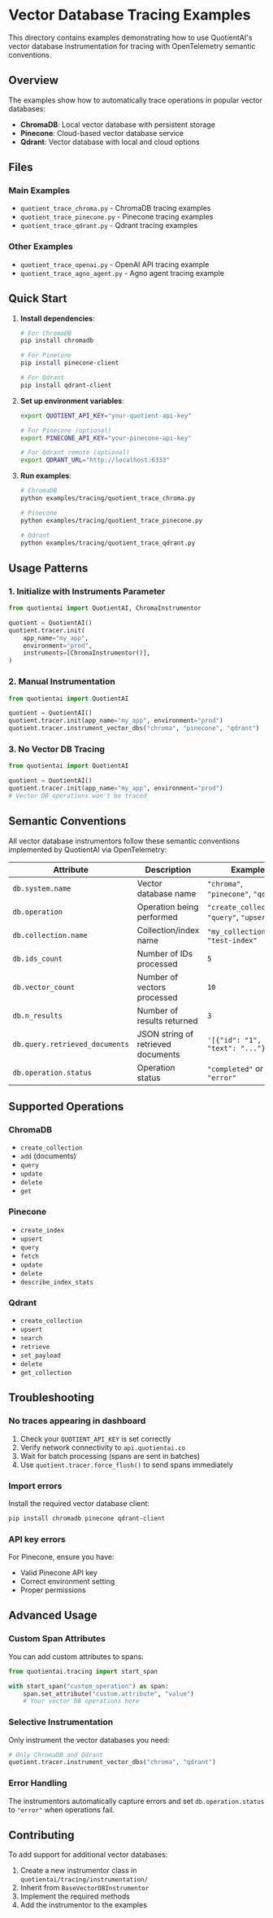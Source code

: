 # Vector Database Tracing Examples

This directory contains examples demonstrating how to use QuotientAI's vector database instrumentation for tracing with OpenTelemetry semantic conventions.

## Overview

The examples show how to automatically trace operations in popular vector databases:
- **ChromaDB**: Local vector database with persistent storage
- **Pinecone**: Cloud-based vector database service
- **Qdrant**: Vector database with local and cloud options

## Files

### Main Examples
- `quotient_trace_chroma.py` - ChromaDB tracing examples
- `quotient_trace_pinecone.py` - Pinecone tracing examples  
- `quotient_trace_qdrant.py` - Qdrant tracing examples

### Other Examples
- `quotient_trace_openai.py` - OpenAI API tracing example
- `quotient_trace_agno_agent.py` - Agno agent tracing example

## Quick Start

1. **Install dependencies**:
   ```bash
   # For ChromaDB
   pip install chromadb
   
   # For Pinecone
   pip install pinecone-client
   
   # For Qdrant
   pip install qdrant-client
   ```

2. **Set up environment variables**:
   ```bash
   export QUOTIENT_API_KEY="your-quotient-api-key"
   
   # For Pinecone (optional)
   export PINECONE_API_KEY="your-pinecone-api-key"
   
   # For Qdrant remote (optional)
   export QDRANT_URL="http://localhost:6333"
   ```

3. **Run examples**:
   ```bash
   # ChromaDB
   python examples/tracing/quotient_trace_chroma.py
   
   # Pinecone
   python examples/tracing/quotient_trace_pinecone.py
   
   # Qdrant
   python examples/tracing/quotient_trace_qdrant.py
   ```

## Usage Patterns

### 1. Initialize with Instruments Parameter
```python
from quotientai import QuotientAI, ChromaInstrumentor

quotient = QuotientAI()
quotient.tracer.init(
    app_name="my_app",
    environment="prod",
    instruments=[ChromaInstrumentor()],
)
```

### 2. Manual Instrumentation
```python
from quotientai import QuotientAI

quotient = QuotientAI()
quotient.tracer.init(app_name="my_app", environment="prod")
quotient.tracer.instrument_vector_dbs("chroma", "pinecone", "qdrant")
```

### 3. No Vector DB Tracing
```python
from quotientai import QuotientAI

quotient = QuotientAI()
quotient.tracer.init(app_name="my_app", environment="prod")
# Vector DB operations won't be traced
```

## Semantic Conventions

All vector database instrumentors follow these semantic conventions implemented by QuotientAI via OpenTelemetry:

| Attribute | Description | Example |
|-----------|-------------|---------|
| `db.system.name` | Vector database name | `"chroma"`, `"pinecone"`, `"qdrant"` |
| `db.operation` | Operation being performed | `"create_collection"`, `"query"`, `"upsert"` |
| `db.collection.name` | Collection/index name | `"my_collection"`, `"test-index"` |
| `db.ids_count` | Number of IDs processed | `5` |
| `db.vector_count` | Number of vectors processed | `10` |
| `db.n_results` | Number of results returned | `3` |
| `db.query.retrieved_documents` | JSON string of retrieved documents | `'[{"id": "1", "text": "..."}]'` |
| `db.operation.status` | Operation status | `"completed"` or `"error"` |

## Supported Operations

### ChromaDB
- `create_collection`
- `add` (documents)
- `query`
- `update`
- `delete`
- `get`

### Pinecone
- `create_index`
- `upsert`
- `query`
- `fetch`
- `update`
- `delete`
- `describe_index_stats`

### Qdrant
- `create_collection`
- `upsert`
- `search`
- `retrieve`
- `set_payload`
- `delete`
- `get_collection`

## Troubleshooting

### No traces appearing in dashboard
1. Check your `QUOTIENT_API_KEY` is set correctly
2. Verify network connectivity to `api.quotientai.co`
3. Wait for batch processing (spans are sent in batches)
4. Use `quotient.tracer.force_flush()` to send spans immediately

### Import errors
Install the required vector database client:
```bash
pip install chromadb pinecone qdrant-client
```

### API key errors
For Pinecone, ensure you have:
- Valid Pinecone API key
- Correct environment setting
- Proper permissions

## Advanced Usage

### Custom Span Attributes
You can add custom attributes to spans:
```python
from quotientai.tracing import start_span

with start_span("custom_operation") as span:
    span.set_attribute("custom.attribute", "value")
    # Your vector DB operations here
```

### Selective Instrumentation
Only instrument the vector databases you need:
```python
# Only ChromaDB and Qdrant
quotient.tracer.instrument_vector_dbs("chroma", "qdrant")
```

### Error Handling
The instrumentors automatically capture errors and set `db.operation.status` to `"error"` when operations fail.

## Contributing

To add support for additional vector databases:

1. Create a new instrumentor class in `quotientai/tracing/instrumentation/`
2. Inherit from `BaseVectorDBInstrumentor`
3. Implement the required methods
4. Add the instrumentor to the examples 